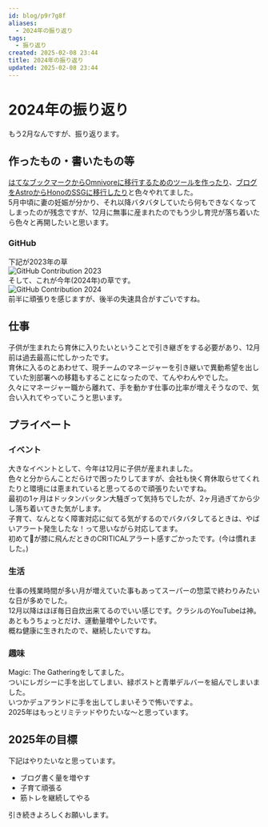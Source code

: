 ```yaml
---
id: blog/p9r7g8f
aliases:
  - 2024年の振り返り
tags:
  - 振り返り
created: 2025-02-08 23:44
title: 2024年の振り返り
updated: 2025-02-08 23:44
---
```


# 2024年の振り返り

もう2月なんですが、振り返ります。

## 作ったもの・書いたもの等

[はてなブックマークからOmnivoreに移行するためのツールを作ったり](https://zenn.dev/tkancf/articles/c323bf1c64eafb)、[ブログをAstroからHonoのSSGに移行したり](https://tkancf.com/blog/blog-migration-astro-to-hono)と色々やれてました。  
5月中頃に妻の妊娠が分かり、それ以降バタバタしていたら何もできなくなってしまったのが残念ですが、12月に無事に産まれたのでもう少し育児が落ち着いたら色々と再開したいと思います。

### GitHub

下記が2023年の草  
![GitHub Contribution 2023](https://gyazo.com/1cbdc29b57b91024b1ff8b1fc21d465e.jpeg)  
そして、これが今年(2024年)の草です。  
![GitHub Contribution 2024](https://gyazo.com/0dfc2849822cb089a26558e46083ecd2.jpeg)  
前半に頑張りを感じますが、後半の失速具合がすごいですね。  

## 仕事

子供が生まれたら育休に入りたいということで引き継ぎをする必要があり、12月前は過去最高に忙しかったです。  
育休に入るのとあわせて、現チームのマネージャーを引き継いで異動希望を出していた別部署への移籍もすることになったので、てんやわんやでした。  
久々にマネージャー職から離れて、手を動かす仕事の比率が増えそうなので、気合い入れてやっていこうと思います。

## プライベート

### イベント

大きなイベントとして、今年は12月に子供が産まれました。  
色々と分からんことだらけで困ったりしてますが、会社も快く育休取らせてくれたりと環境には恵まれていると思ってるので頑張りたいですね。  
最初の1ヶ月はドッタンバッタン大騒ぎって気持ちでしたが、2ヶ月過ぎてから少し落ち着いてきた気がします。  
子育て、なんとなく障害対応に似てる気がするのでバタバタしてるときは、やばいアラート発生したな！って思いながら対応してます。  
初めて💩が膝に飛んだときのCRITICALアラート感すごかったです。(今は慣れました。)

### 生活

仕事の残業時間が多い月が増えていた事もあってスーパーの惣菜で終わりみたいな日が多めでした。  
12月以降はほぼ毎日自炊出来てるのでいい感じです。クラシルのYouTubeは神。  
あともうちょっとだけ、運動量増やしたいです。  
概ね健康に生きれたので、継続したいですね。

### 趣味

Magic: The Gatheringをしてました。  
ついにレガシーに手を出してしまい、緑ポストと青単デルバーを組んでしまいました。  
いつかデュアランドに手を出してしまいそうで怖いですよ。  
2025年はもっとリミテッドやりたいな〜と思っています。

## 2025年の目標

下記はやりたいなと思っています。

- ブログ書く量を増やす
- 子育て頑張る
- 筋トレを継続してやる

引き続きよろしくお願いします。

